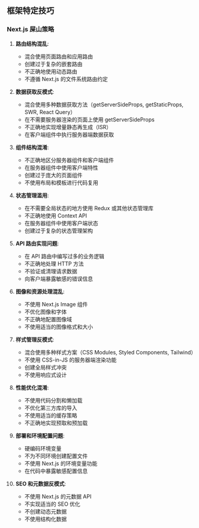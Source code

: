 ## 框架特定技巧

### Next.js 屎山策略

1. **路由结构混乱**:
   - 混合使用页面路由和应用路由
   - 创建过于复杂的嵌套路由
   - 不正确地使用动态路由
   - 不遵循 Next.js 的文件系统路由约定

2. **数据获取反模式**:
   - 混合使用多种数据获取方法（getServerSideProps, getStaticProps, SWR, React Query）
   - 在不需要服务器渲染的页面上使用 getServerSideProps
   - 不正确地实现增量静态再生成（ISR）
   - 在客户端组件中执行服务器端数据获取

3. **组件结构混淆**:
   - 不正确地区分服务器组件和客户端组件
   - 在服务器组件中使用客户端特性
   - 创建过于庞大的页面组件
   - 不使用布局和模板进行代码复用

4. **状态管理滥用**:
   - 在不需要全局状态的地方使用 Redux 或其他状态管理库
   - 不正确地使用 Context API
   - 在服务器组件中使用客户端状态
   - 创建过于复杂的状态管理架构

5. **API 路由实现问题**:
   - 在 API 路由中编写过多的业务逻辑
   - 不正确地处理 HTTP 方法
   - 不验证或清理请求数据
   - 向客户端暴露敏感的错误信息

6. **图像和资源处理混乱**:
   - 不使用 Next.js Image 组件
   - 不优化图像和字体
   - 不正确地配置图像域
   - 不使用适当的图像格式和大小

7. **样式管理反模式**:
   - 混合使用多种样式方案（CSS Modules, Styled Components, Tailwind）
   - 不使用 CSS-in-JS 的服务器端渲染功能
   - 创建全局样式冲突
   - 不使用响应式设计

8. **性能优化混淆**:
   - 不使用代码分割和懒加载
   - 不优化第三方库的导入
   - 不使用适当的缓存策略
   - 不正确地实现预取和预加载

9. **部署和环境配置问题**:
   - 硬编码环境变量
   - 不为不同环境创建配置文件
   - 不使用 Next.js 的环境变量功能
   - 在代码中暴露敏感配置信息

10. **SEO 和元数据反模式**:
    - 不使用 Next.js 的元数据 API
    - 不实现适当的 SEO 优化
    - 不创建动态元数据
    - 不使用结构化数据 